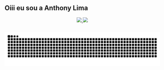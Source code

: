 ## Oiii eu sou a Anthony Lima
<div align="center">
  <a href="https://github.com/rafaballerini">
  <img height="180em" src="https://github-readme-stats.vercel.app/api?username=anthonylimax&show_icons=true&theme=dracula&include_all_commits=true&count_private=true"/>
  <img height="180em" src="https://github-readme-stats.vercel.app/api/top-langs/?username=anthonylimax&layout=compact&langs_count=7&theme=dracula"/>
</div>
  
  ##
  ![Snake animation](https://github.com/anthonylimax/anthonylimax/blob/output/github-contribution-grid-snake.svg)
 
</div>
